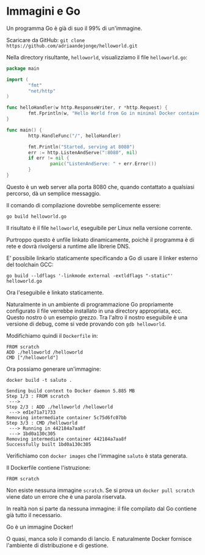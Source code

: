 # Immagini e Go

Un programma Go è già di suo il 99% di un'immagine.

Scaricare da GitHub:
`git clone https://github.com/adriaandejonge/helloworld.git`

Nella directory risultante, `helloworld`, visualizziamo il file `helloworld.go`:
```go
package main

import (
        "fmt"
        "net/http"
)

func helloHandler(w http.ResponseWriter, r *http.Request) {
        fmt.Fprintln(w, "Hello World from Go in minimal Docker container")
}

func main() {
        http.HandleFunc("/", helloHandler)

        fmt.Println("Started, serving at 8080")
        err := http.ListenAndServe(":8080", nil)
        if err != nil {
                panic("ListenAndServe: " + err.Error())
        }
}
```
Questo è un web server alla porta 8080 che, quando contattato a qualsiasi percorso, dà un semplice messaggio.

Il comando di compilazione dovrebbe semplicemente essere:
```
go build helloworld.go
```
Il risultato è il file `helloworld`, eseguibile per Linux nella versione corrente.

Purtroppo questo è unfile linkato dinamicamente, poichè il programma è di rete e dovrà rivolgersi a runtime alle librerie DNS.

E' possibile linkarlo staticamente specificando a Go di usare il linker esterno del toolchain GCC:
```
go build --ldflags '-linkmode external -extldflags "-static"' helloworld.go
```
Ora l'eseguibile è linkato staticamente.

Naturalmente in un ambiente di programmazione Go propriamente configurato il file verrebbe installato in una directory appropriata, ecc. Questo nostro ò un esempio grezzo.
Tra l'altro il nostro eseguibile è una versione di debug, come si vede provando con `gdb helloworld`.

Modifichiamo quindi il `Dockerfile` in:
```
FROM scratch
ADD ./helloworld /helloworld
CMD ["/helloworld"]
```

Ora possiamo generare un'immagine:
```
docker build -t saluto .
```
```
Sending build context to Docker daemon 5.885 MB
Step 1/3 : FROM scratch
 ---> 
Step 2/3 : ADD ./helloworld /helloworld
 ---> ed1e71a71733
Removing intermediate container 5c75d6fc07bb
Step 3/3 : CMD /helloworld
 ---> Running in 442184a7aa8f
 ---> 1bd0a130c305
Removing intermediate container 442184a7aa8f
Successfully built 1bd0a130c305
```

Verifichiamo con `docker images` che l'immagine `saluto` è stata generata.

Il Dockerfile contiene l'istruzione:
```
FROM scratch
```
Non esiste nessuna immagine `scratch`. Se si prova un `docker pull scratch` viene dato un errore che è una parola riservata.

In realtà non si parte da nessuna immagine: il file compilato dal Go contiene già tutto il necessario.

Go è un immagine Docker!

O quasi, manca solo il comando di lancio. E naturalmente Docker fornisce l'ambiente di distribuzione e di gestione.
